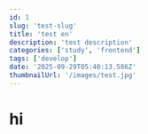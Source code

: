 ```yaml
---
id: 1
slug: 'test-slug'
title: 'test en'
description: 'test description'
categories: ['study', 'frontend']
tags: ['develop']
date: '2025-09-29T05:40:13.586Z'
thumbnailUrl: '/images/test.jpg'
---
```


# hi
